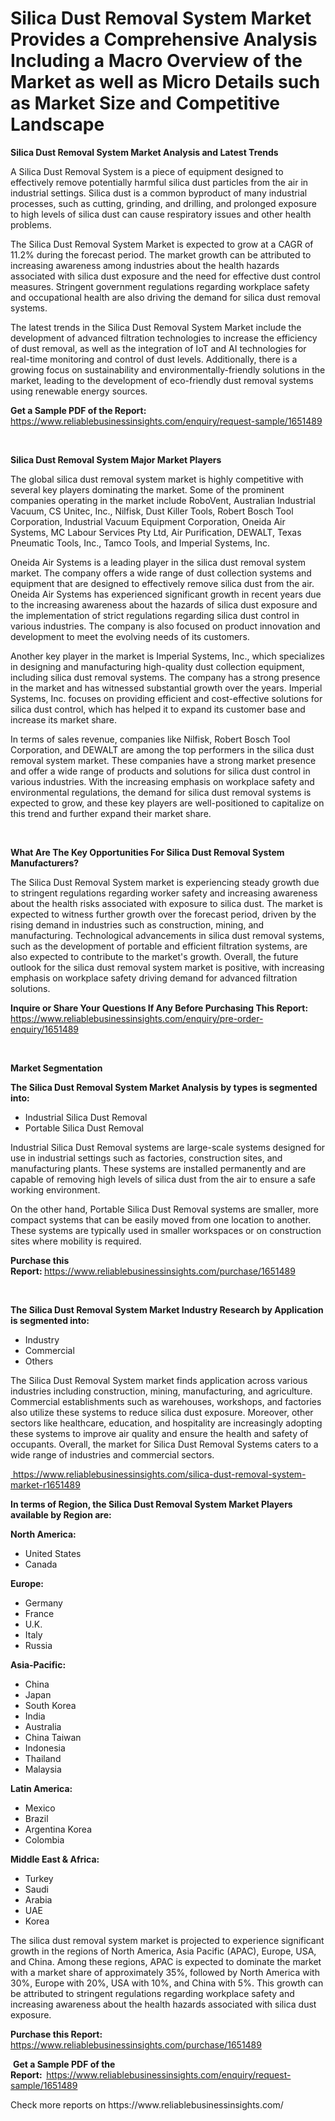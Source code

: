 <p><h1>Silica Dust Removal System Market Provides a Comprehensive Analysis Including a Macro Overview of the Market as well as Micro Details such as Market Size and Competitive Landscape</h1></p><p><strong>Silica Dust Removal System Market Analysis and Latest Trends</strong></p>
<p><p>A Silica Dust Removal System is a piece of equipment designed to effectively remove potentially harmful silica dust particles from the air in industrial settings. Silica dust is a common byproduct of many industrial processes, such as cutting, grinding, and drilling, and prolonged exposure to high levels of silica dust can cause respiratory issues and other health problems. </p><p>The Silica Dust Removal System Market is expected to grow at a CAGR of 11.2% during the forecast period. The market growth can be attributed to increasing awareness among industries about the health hazards associated with silica dust exposure and the need for effective dust control measures. Stringent government regulations regarding workplace safety and occupational health are also driving the demand for silica dust removal systems.</p><p>The latest trends in the Silica Dust Removal System Market include the development of advanced filtration technologies to increase the efficiency of dust removal, as well as the integration of IoT and AI technologies for real-time monitoring and control of dust levels. Additionally, there is a growing focus on sustainability and environmentally-friendly solutions in the market, leading to the development of eco-friendly dust removal systems using renewable energy sources.</p></p>
<p><strong>Get a Sample PDF of the Report:&nbsp;</strong> <a href="https://www.reliablebusinessinsights.com/enquiry/request-sample/1651489">https://www.reliablebusinessinsights.com/enquiry/request-sample/1651489</a></p>
<p>&nbsp;</p>
<p><strong>Silica Dust Removal System Major Market Players</strong></p>
<p><p>The global silica dust removal system market is highly competitive with several key players dominating the market. Some of the prominent companies operating in the market include RoboVent, Australian Industrial Vacuum, CS Unitec, Inc., Nilfisk, Dust Killer Tools, Robert Bosch Tool Corporation, Industrial Vacuum Equipment Corporation, Oneida Air Systems, MC Labour Services Pty Ltd, Air Purification, DEWALT, Texas Pneumatic Tools, Inc., Tamco Tools, and Imperial Systems, Inc.</p><p>Oneida Air Systems is a leading player in the silica dust removal system market. The company offers a wide range of dust collection systems and equipment that are designed to effectively remove silica dust from the air. Oneida Air Systems has experienced significant growth in recent years due to the increasing awareness about the hazards of silica dust exposure and the implementation of strict regulations regarding silica dust control in various industries. The company is also focused on product innovation and development to meet the evolving needs of its customers.</p><p>Another key player in the market is Imperial Systems, Inc., which specializes in designing and manufacturing high-quality dust collection equipment, including silica dust removal systems. The company has a strong presence in the market and has witnessed substantial growth over the years. Imperial Systems, Inc. focuses on providing efficient and cost-effective solutions for silica dust control, which has helped it to expand its customer base and increase its market share.</p><p>In terms of sales revenue, companies like Nilfisk, Robert Bosch Tool Corporation, and DEWALT are among the top performers in the silica dust removal system market. These companies have a strong market presence and offer a wide range of products and solutions for silica dust control in various industries. With the increasing emphasis on workplace safety and environmental regulations, the demand for silica dust removal systems is expected to grow, and these key players are well-positioned to capitalize on this trend and further expand their market share.</p></p>
<p>&nbsp;</p>
<p><strong>What Are The Key Opportunities For Silica Dust Removal System Manufacturers?</strong></p>
<p><p>The Silica Dust Removal System market is experiencing steady growth due to stringent regulations regarding worker safety and increasing awareness about the health risks associated with exposure to silica dust. The market is expected to witness further growth over the forecast period, driven by the rising demand in industries such as construction, mining, and manufacturing. Technological advancements in silica dust removal systems, such as the development of portable and efficient filtration systems, are also expected to contribute to the market's growth. Overall, the future outlook for the silica dust removal system market is positive, with increasing emphasis on workplace safety driving demand for advanced filtration solutions.</p></p>
<p><strong>Inquire or Share Your Questions If Any Before Purchasing This Report:</strong> <a href="https://www.reliablebusinessinsights.com/enquiry/pre-order-enquiry/1651489">https://www.reliablebusinessinsights.com/enquiry/pre-order-enquiry/1651489</a></p>
<p>&nbsp;</p>
<p><strong>Market Segmentation</strong></p>
<p><strong>The Silica Dust Removal System Market Analysis by types is segmented into:</strong></p>
<p><ul><li>Industrial Silica Dust Removal</li><li>Portable Silica Dust Removal</li></ul></p>
<p><p>Industrial Silica Dust Removal systems are large-scale systems designed for use in industrial settings such as factories, construction sites, and manufacturing plants. These systems are installed permanently and are capable of removing high levels of silica dust from the air to ensure a safe working environment. </p><p>On the other hand, Portable Silica Dust Removal systems are smaller, more compact systems that can be easily moved from one location to another. These systems are typically used in smaller workspaces or on construction sites where mobility is required.</p></p>
<p><strong>Purchase this Report:&nbsp;</strong><a href="https://www.reliablebusinessinsights.com/purchase/1651489">https://www.reliablebusinessinsights.com/purchase/1651489</a></p>
<p>&nbsp;</p>
<p><strong>The Silica Dust Removal System Market Industry Research by Application is segmented into:</strong></p>
<p><ul><li>Industry</li><li>Commercial</li><li>Others</li></ul></p>
<p><p>The Silica Dust Removal System market finds application across various industries including construction, mining, manufacturing, and agriculture. Commercial establishments such as warehouses, workshops, and factories also utilize these systems to reduce silica dust exposure. Moreover, other sectors like healthcare, education, and hospitality are increasingly adopting these systems to improve air quality and ensure the health and safety of occupants. Overall, the market for Silica Dust Removal Systems caters to a wide range of industries and commercial sectors.</p></p>
<p><a href="https://www.reliablebusinessinsights.com/silica-dust-removal-system-market-r1651489">&nbsp;https://www.reliablebusinessinsights.com/silica-dust-removal-system-market-r1651489</a></p>
<p><strong>In terms of Region, the Silica Dust Removal System Market Players available by Region are:</strong></p>
<p>
    <p> <strong> North America: </strong>
        <ul>
            <li>United States</li>
            <li>Canada</li>
        </ul>
        </p> 
    <p> <strong> Europe: </strong>
        <ul>
            <li>Germany</li>
            <li>France</li>
            <li>U.K.</li>
            <li>Italy</li>
            <li>Russia</li>
        </ul>
        </p> 
    <p> <strong> Asia-Pacific: </strong>
        <ul>
            <li>China</li>
            <li>Japan</li>
            <li>South Korea</li>
            <li>India</li>
            <li>Australia</li>
            <li>China Taiwan</li>
            <li>Indonesia</li>
            <li>Thailand</li>
            <li>Malaysia</li>
        </ul>
        </p> 
    <p> <strong> Latin America: </strong>
        <ul>
            <li>Mexico</li>
            <li>Brazil</li>
            <li>Argentina Korea</li>
            <li>Colombia</li>
        </ul>
        </p> 
    <p> <strong> Middle East & Africa: </strong>
        <ul>
            <li>Turkey</li>
            <li>Saudi</li>
            <li>Arabia</li>
            <li>UAE</li>
            <li>Korea</li>
        </ul>
    </p>
    </p>
<p><p>The silica dust removal system market is projected to experience significant growth in the regions of North America, Asia Pacific (APAC), Europe, USA, and China. Among these regions, APAC is expected to dominate the market with a market share of approximately 35%, followed by North America with 30%, Europe with 20%, USA with 10%, and China with 5%. This growth can be attributed to stringent regulations regarding workplace safety and increasing awareness about the health hazards associated with silica dust exposure.</p></p>
<p><strong>Purchase this Report: </strong><a href="https://www.reliablebusinessinsights.com/purchase/1651489">https://www.reliablebusinessinsights.com/purchase/1651489</a></p>
<p>&nbsp;<strong>Get a Sample PDF of the Report:&nbsp;&nbsp;</strong><a href="https://www.reliablebusinessinsights.com/enquiry/request-sample/1651489">https://www.reliablebusinessinsights.com/enquiry/request-sample/1651489</a></p>
<p><strong></strong></p>
<p>Check more reports on https://www.reliablebusinessinsights.com/</p>
